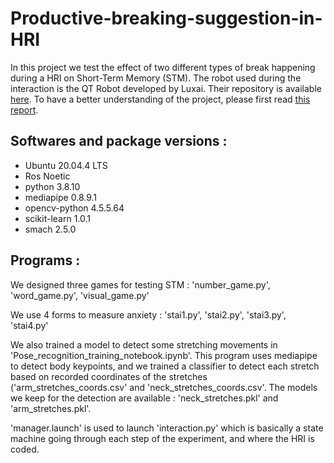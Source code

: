 # Productive-breaking-suggestion-in-HRI

In this project we test the effect of two different types of break happening during a HRI on Short-Term Memory (STM). The robot used during the interaction is the QT Robot developed by Luxai. Their repository is available [here](https://github.com/luxai-qtrobot/luxai-qtrobot.github.io). To have a better understanding of the project, please first read [this report](./Semester_project_tanguy.pdf).

## Softwares and package versions :

- Ubuntu 20.04.4 LTS
- Ros Noetic
- python 3.8.10
- mediapipe 0.8.9.1
- opencv-python 4.5.5.64
- scikit-learn 1.0.1
- smach 2.5.0

## Programs :

We designed three games for testing STM : 'number_game.py', 'word_game.py', 'visual_game.py'

We use 4 forms to measure anxiety : 'stai1.py', 'stai2.py', 'stai3.py', 'stai4.py'

We also trained a model to detect some stretching movements in 'Pose_recognition_training_notebook.ipynb'. This program uses mediapipe to detect body keypoints, and we trained a classifier to detect each stretch based on recorded coordinates of the stretches ('arm_stretches_coords.csv' and 'neck_stretches_coords.csv'. The models we keep for the detection are available : 'neck_stretches.pkl' and 'arm_stretches.pkl'.

'manager.launch' is used to launch 'interaction.py' which is basically a state machine going through each step of the experiment, and where the HRI is coded.
